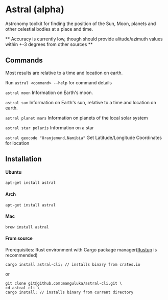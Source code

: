 # Astral (alpha)
Astronomy toolkit for finding the position of the Sun, Moon, planets and other celestial bodies at a place and time. 

** Accuracy is currently low, though should provide alitude/azimuth values within +-3 degrees from other sources **

## Commands
Most results are relative to a time and location on earth. 

Run `astral <command> --help` for command details

`astral moon` Information on Earth's moon.

`astral sun` Information on Earth's sun, relative to a time and location on earth.

`astral planet mars` Information on planets of the local solar system

`astral star polaris` Information on a star

`astral geocode "Oranjemund,Namibia"` Get Latitude/Longitude Coordinates for location

## Installation

#### Ubuntu
`apt-get install astral`
#### Arch
`apt-get install astral`

#### Mac
`brew install astral`

#### From source
Prerequisites: Rust environment with Cargo package manager([Rustup](https://www.rustup.rs) is recommended)

```
cargo install astral-cli; // installs binary from crates.io
```

or

```
git clone git@github.com:manguluka/astral-cli.git \
cd astral-cli \
cargo install; // installs binary from current directory
```



